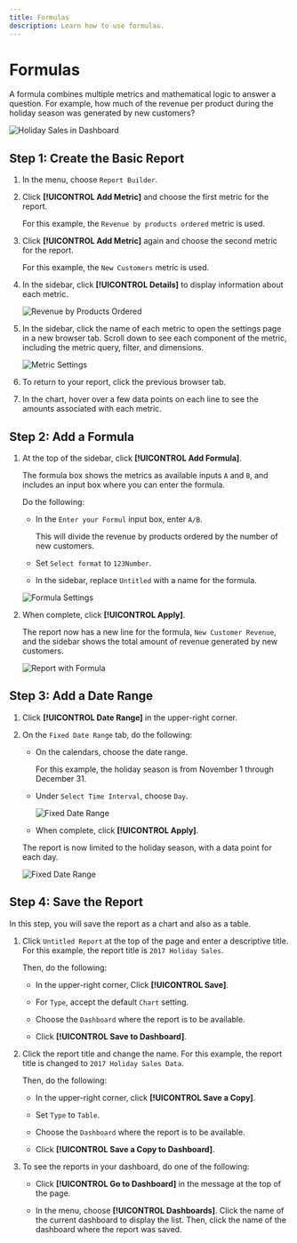 ```yaml
---
title: Formulas
description: Learn how to use formulas.
---
```

# Formulas

A formula combines multiple metrics and mathematical logic to answer a question. For example, how much of the revenue per product during the holiday season was generated by new customers?

![Holiday Sales in Dashboard](../../assets/magento-bi-report-builder-revenue-by-products-formula-report-holiday-sales-dashboard.png)

## Step 1: Create the Basic Report

1. In the menu, choose `Report Builder`.

1. Click **[!UICONTROL Add Metric]** and choose the first metric for the report.

    For this example, the `Revenue by products ordered` metric is used.

1. Click **[!UICONTROL Add Metric]** again and choose the second metric for the report.

    For this example, the `New Customers` metric is used.

1. In the sidebar, click **[!UICONTROL Details]** to display information about each metric.

    ![Revenue by Products Ordered](../../assets/magento-bi-report-builder-revenue-by-products.png)

1. In the sidebar, click the name of each metric to open the settings page in a new browser tab. Scroll down to see each component of the metric, including the metric query, filter, and dimensions.

    ![Metric Settings](../../assets/magento-bi-report-builder-revenue-by-products-metric-detail.png)

1. To return to your report, click the previous browser tab.

1. In the chart, hover over a few data points on each line to see the amounts associated with each metric.

## Step 2: Add a Formula

1. At the top of the sidebar, click **[!UICONTROL Add Formula]**.

    The formula box shows the metrics as available inputs `A` and `B`, and includes an input box where you can enter the formula.

    Do the following:

    * In the `Enter your Formul` input box, enter `A/B`.

        This will divide the revenue by products ordered by the number of new customers.

    * Set `Select format` to `123Number`.

    * In the sidebar, replace `Untitled` with a name for the formula.

    ![Formula Settings](../../assets/magento-bi-report-builder-revenue-by-products-add-formula-detail.png)

1. When complete, click **[!UICONTROL Apply]**.

    The report now has a new line for the formula, `New Customer Revenue`, and the sidebar shows the total amount of revenue generated by new customers.

    ![Report with Formula](../../assets/magento-bi-report-builder-revenue-by-products-formula-report.png)

## Step 3: Add a Date Range

1. Click **[!UICONTROL Date Range]** in the upper-right corner.

1. On the `Fixed Date Range` tab, do the following:

    * On the calendars, choose the date range.

        For this example, the holiday season is from November 1 through December 31.

    * Under `Select Time Interval`, choose `Day`.

        ![Fixed Date Range](../../assets/magento-bi-report-builder-revenue-by-products-formula-report-fixed-date-range.png)

    * When complete, click **[!UICONTROL Apply]**.

    The report is now limited to the holiday season, with a data point for each day.

    ![Fixed Date Range](../../assets/magento-bi-report-builder-revenue-by-products-formula-report-fixed-date-range-report.png)

## Step 4: Save the Report

In this step, you will save the report as a chart and also as a table.

1. Click `Untitled Report` at the top of the page and enter a descriptive title. For this example, the report title is `2017 Holiday Sales`.

    Then, do the following:

    * In the upper-right corner, Click **[!UICONTROL Save]**.

    * For `Type`, accept the default `Chart` setting.

    * Choose the `Dashboard` where the report is to be available.

    * Click **[!UICONTROL Save to Dashboard]**.

1. Click the report title and change the name. For this example, the report title is changed to `2017 Holiday Sales Data`.

    Then, do the following:

    * In the upper-right corner, click **[!UICONTROL Save a Copy]**.

    * Set `Type` to `Table`.

    * Choose the `Dashboard` where the report is to be available.

    * Click **[!UICONTROL Save a Copy to Dashboard]**.

1. To see the reports in your dashboard, do one of the following:

    * Click **[!UICONTROL Go to Dashboard]** in the message at the top of the page.

    * In the menu, choose **[!UICONTROL Dashboards]**. Click the name of the current dashboard to display the list. Then, click the name of the dashboard where the report was saved.
